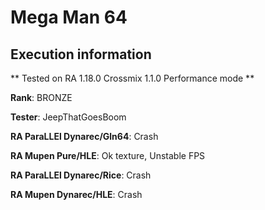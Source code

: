 # Mega Man 64 

## Execution information

** Tested on RA 1.18.0 Crossmix 1.1.0 Performance mode **

**Rank**: BRONZE

**Tester**: JeepThatGoesBoom


**RA ParaLLEl Dynarec/Gln64**: Crash

**RA Mupen Pure/HLE**: Ok texture, Unstable FPS

**RA ParaLLEl Dynarec/Rice**: Crash

**RA Mupen Dynarec/HLE**: Crash